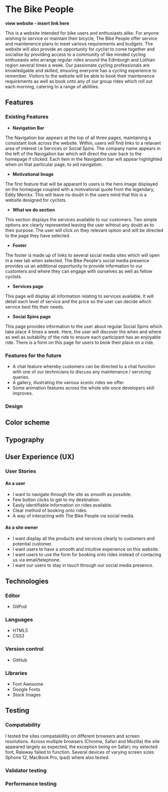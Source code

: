 # The Bike People

**view website - insert link here**

This is a website intended for bike users and enthusiasts alike. For anyone wishing to service or maintain their bicycle, The Bike People offer service and maintenence plans to meet various requirements and budgets. The website will also provide an opportunity for cyclist to come together and socialise by providing access to a community of like minded cycling enthusiasts who arrange regular rides around the Edinburgh and Lothian region several times a week. Our passionate cycling professionals are knowledgable and skilled, ensuring everyone has a cycling experience to remember. Visitors to the website will be able to book their maintenence requirements as well as book onto any of our group rides which roll out each morning, catering to a range of abilities.

## Features 

### Existing Features

- __Navigation Bar__

The Navigation bar appears at the top of all three pages, maintaining a consistant look across the website. Within, users will find links to a relavant area of interest i.e Services or Social Spins. The company name appears in the left of the Navigation bar which will direct the user back to the homepage if clicked. Each item in the Navigation bar will appear highlighted when on that particular page, to aid navigation.

- __Motivational Image__

The first feature that will be apparant to users is the hero image displayed on the homepage coupled with a motivational quote from the legendary, Eddy Merckx. This will leave no doubt in the users mind that this is a website designed for cyclists.

- __What we do section__

This section displays the services available to our customers. Two simple options are clearly represented leaving the user wihtout any doubt as to their purpose. The user will click on they relevant option and will be directed to the page they have selected.

- __Footer__

The footer is made up of links to several social media sites which will open in a new tab when selected.  The Bike People's social media presence provides us an additional opportunity to provide information to our customers and where they can engage with ourselves as well as fellow cyclists.

- __Services page__

This page will display all information relating to services available. It will detail each level of service and the price so the user can decide which service best fits their needs.

- __Social Spins page__

This page provides information to the user about regular Social Spins which take place 4 times a week. Here, the user will discover the when and where as well as suitability of the ride to ensure each participant has an enjoyable ride. There is a form on this page for users to book their place on a ride.


### Features for the future

- A chat feature whereby customers can be directed to a chat function with one of our technicians to discuss any maintenance / servicing queries.
- A gallery, illustrating the various scenic rides we offer.
- Some animation features across the whole site once developers skill improves.

### Design

## Color scheme

## Typography

## User Experience (UX)

### User Stories

#### As a user

- I want to navigate through the site as smooth as possible.
- Few button clicks to get to my destination.
- Easily identifiable information on rides available.
- Clear method of booking onto rides.
- A way of interacting with The Bike People via social media.

#### As a site owner

- I want display all the products and services clearly to customers and potential customer.
- I want users to have a smooth and intuitive experience on this website.
- I want users to use the form for booking onto rides instead of contacing us via email/telephone.
- I want our users to stay in touch through our social media presence.

## Technologies

### Editor
- GitPod


### Languages
- HTML5
- CSS3


### Version control
- GitHub


### Libraries
- Font Awesome
- Google Fonts
- Stock Images

## Testing

### Compatability

I tested the sites compatabillity on different browsers and screen resolutions. Across multiple browsers (Chrome, Safari and Mozilla) the site appeared largely as expected, the exception being on Safari; my selected font, Raleway failed to function. Several devices of varying screen sizes (Iphone 12, MacBook Pro, Ipad) where also tested.

### Validator testing 

### Performance testing
